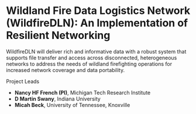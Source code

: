 # Wildland Fire Data Logistics Network (WildfireDLN): An Implementation of Resilient Networking
WildfireDLN will deliver rich and informative data with a robust system that supports file transfer and access across disconnected, heterogeneous networks to address the needs of wildland firefighting operations for increased network coverage and data portability.

Project Leads

* __Nancy HF French (PI)__, Michigan Tech Research Institute
* __D Martin Swany__, Indiana University
* __Micah Beck__, University of Tennessee, Knoxville
